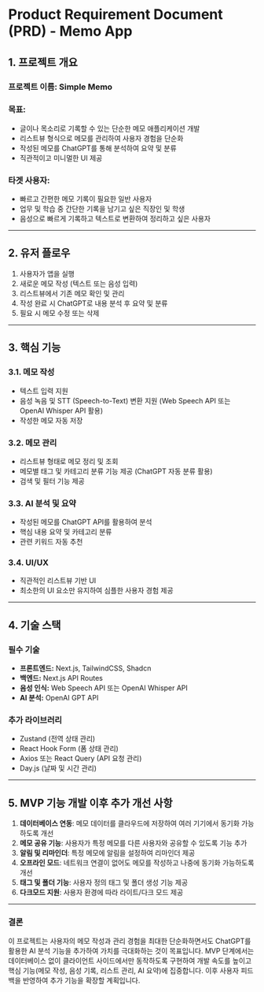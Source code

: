 # Product Requirement Document (PRD) - Memo App

## 1. 프로젝트 개요

### 프로젝트 이름: Simple Memo

### 목표:

- 글이나 목소리로 기록할 수 있는 단순한 메모 애플리케이션 개발
- 리스트뷰 형식으로 메모를 관리하여 사용자 경험을 단순화
- 작성된 메모를 ChatGPT를 통해 분석하여 요약 및 분류
- 직관적이고 미니멀한 UI 제공

### 타겟 사용자:

- 빠르고 간편한 메모 기록이 필요한 일반 사용자
- 업무 및 학습 중 간단한 기록을 남기고 싶은 직장인 및 학생
- 음성으로 빠르게 기록하고 텍스트로 변환하여 정리하고 싶은 사용자

---

## 2. 유저 플로우

1. 사용자가 앱을 실행
2. 새로운 메모 작성 (텍스트 또는 음성 입력)
3. 리스트뷰에서 기존 메모 확인 및 관리
4. 작성 완료 시 ChatGPT로 내용 분석 후 요약 및 분류
5. 필요 시 메모 수정 또는 삭제

---

## 3. 핵심 기능

### 3.1. 메모 작성

- 텍스트 입력 지원
- 음성 녹음 및 STT (Speech-to-Text) 변환 지원 (Web Speech API 또는 OpenAI Whisper API 활용)
- 작성한 메모 자동 저장

### 3.2. 메모 관리

- 리스트뷰 형태로 메모 정리 및 조회
- 메모별 태그 및 카테고리 분류 기능 제공 (ChatGPT 자동 분류 활용)
- 검색 및 필터 기능 제공

### 3.3. AI 분석 및 요약

- 작성된 메모를 ChatGPT API를 활용하여 분석
- 핵심 내용 요약 및 카테고리 분류
- 관련 키워드 자동 추천

### 3.4. UI/UX

- 직관적인 리스트뷰 기반 UI
- 최소한의 UI 요소만 유지하여 심플한 사용자 경험 제공

---

## 4. 기술 스택

### 필수 기술

- **프론트엔드:** Next.js, TailwindCSS, Shadcn
- **백엔드:** Next.js API Routes
- **음성 인식:** Web Speech API 또는 OpenAI Whisper API
- **AI 분석:** OpenAI GPT API

### 추가 라이브러리

- Zustand (전역 상태 관리)
- React Hook Form (폼 상태 관리)
- Axios 또는 React Query (API 요청 관리)
- Day.js (날짜 및 시간 관리)

---

## 5. MVP 기능 개발 이후 추가 개선 사항

1. **데이터베이스 연동**: 메모 데이터를 클라우드에 저장하여 여러 기기에서 동기화 가능하도록 개선
2. **메모 공유 기능**: 사용자가 특정 메모를 다른 사용자와 공유할 수 있도록 기능 추가
3. **알림 및 리마인더**: 특정 메모에 알림을 설정하여 리마인더 제공
4. **오프라인 모드**: 네트워크 연결이 없어도 메모를 작성하고 나중에 동기화 가능하도록 개선
5. **태그 및 폴더 기능**: 사용자 정의 태그 및 폴더 생성 기능 제공
6. **다크모드 지원**: 사용자 환경에 따라 라이트/다크 모드 제공

---

### 결론

이 프로젝트는 사용자의 메모 작성과 관리 경험을 최대한 단순화하면서도 ChatGPT를 활용한 AI 분석 기능을 추가하여 가치를 극대화하는 것이 목표입니다. MVP 단계에서는 데이터베이스 없이 클라이언트 사이드에서만 동작하도록 구현하여 개발 속도를 높이고 핵심 기능(메모 작성, 음성 기록, 리스트 관리, AI 요약)에 집중합니다. 이후 사용자 피드백을 반영하여 추가 기능을 확장할 계획입니다.
